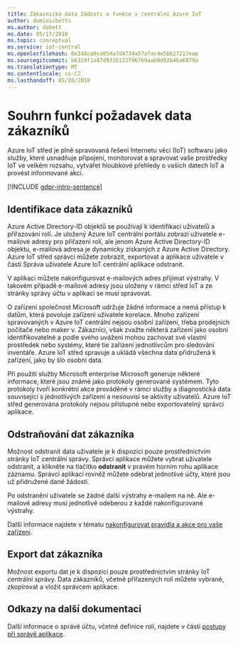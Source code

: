 ```yaml
---
title: Zákaznická data žádosti o funkce v centrální Azure IoT
author: dominicbetts
ms.author: dobett
ms.date: 05/17/2018
ms.topic: conceptual
ms.service: iot-central
ms.openlocfilehash: 0e348ca9ca85da7d4734a57afac4e5bb27217eae
ms.sourcegitcommit: b6319f1a87d9316122f96769aab0d92b46a6879a
ms.translationtype: MT
ms.contentlocale: cs-CZ
ms.lasthandoff: 05/20/2018
---
```

# <a name="summary-of-customer-data-request-features"></a>Souhrn funkcí požadavek data zákazníků

Azure IoT střed je plně spravovaná řešení Internetu věcí (IoT) softwaru jako služby, které usnadňuje připojení, monitorovat a spravovat vaše prostředky IoT ve velkém rozsahu, vytvářet hloubkové přehledy o vašich datech IoT a provést informované akci.

[!INCLUDE [gdpr-intro-sentence](../../includes/gdpr-intro-sentence.md)]

## <a name="identifying-customer-data"></a>Identifikace data zákazníků

Azure Active Directory-ID objektů se používají k identifikaci uživatelů a přiřazování rolí. Je uložený Azure IoT centrální portálu zobrazí uživatele e-mailové adresy pro přiřazení rolí, ale jenom Azure Active Directory-ID objektu, e-mailová adresa je dynamicky získaných z Azure Active Directory. Azure IoT střed správci můžete zobrazit, exportovat a aplikace uživatele v části Správa uživatele Azure IoT centrální aplikace odstranit.

V aplikaci můžete nakonfigurovat e-mailových adres přijímat výstrahy. V takovém případě e-mailové adresy jsou uloženy v rámci střed IoT a ze stránky správy účtu v aplikaci se musí spravovat.

O zařízení společnost Microsoft udržuje žádné informace a nemá přístup k datům, která povoluje zařízení uživatele korelace. Mnoho zařízení spravovaných v Azure IoT centrální nejsou osobní zařízení, třeba prodejních počítače nebo maker v. Zákazníci, však zvažte některá zařízení jako osobní identifikovatelné a podle svého uvážení mohou zachovat své vlastní prostředek nebo systémy, které tie zařízení jednotlivcům pro sledování inventáře. Azure IoT střed spravuje a ukládá všechna data přidružená k zařízení, jako by šlo osobní data.

Při použití služby Microsoft enterprise Microsoft generuje některé informace, které jsou známé jako protokoly generované systémem. Tyto protokoly tvoří konkrétní akce prováděné v rámci služby a diagnostická data související s jednotlivých zařízení a nesouvisí se aktivity uživatelů. Azure IoT střed generována protokoly nejsou přístupné nebo exportovatelný správci aplikace.

## <a name="deleting-customer-data"></a>Odstraňování dat zákazníka

Možnost odstranit data uživatele je k dispozici pouze prostřednictvím stránky IoT centrální správy. Správci aplikace můžete vybrat uživatele odstranit, a klikněte na tlačítko **odstranit** v pravém horním rohu aplikace záznamu. Správci aplikací rovněž můžete odebrat jednotlivé účty, které jsou už přidružené dané žádosti.

Po odstranění uživatele se žádné další výstrahy e-mailem na ně. Ale e-mailové adresy musí jednotlivě odeberou z každé nakonfigurované výstrahy.

Další informace najdete v tématu [nakonfigurovat pravidla a akce pro vaše zařízení](tutorial-configure-rules.md).

## <a name="exporting-customer-data"></a>Export dat zákazníka

Možnost exportu dat je k dispozici pouze prostřednictvím stránky IoT centrální správy. Data zákazníků, včetně přiřazených rolí můžete vybrané, zkopírovat a vložit správcem aplikace.

## <a name="links-to-additional-documentation"></a>Odkazy na další dokumentaci

Další informace o správě účtu, včetně definice rolí, najdete v části [postupy při správě aplikace](howto-administer.md).
